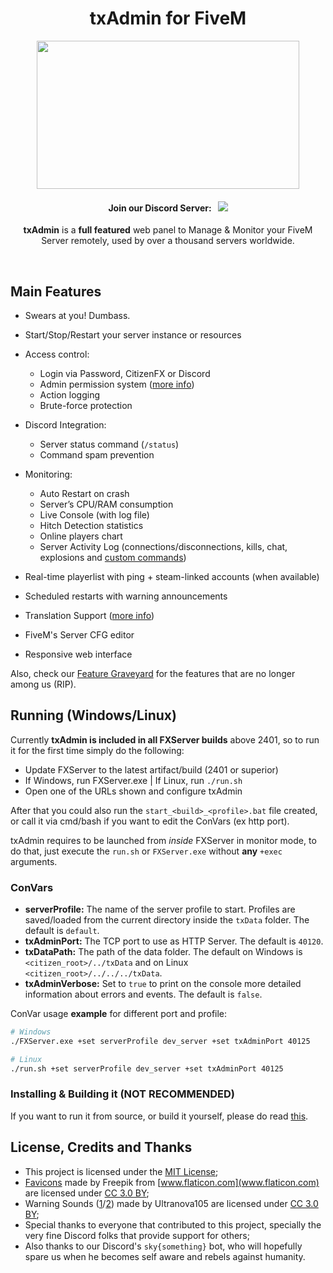 <p align="center">
	<h1 align="center">
		txAdmin for FiveM
	</h1>
	<p align="center">
		<img width="420" height="237" src="docs/banner.png">
	</p>
	<h4 align="center">
		Join our Discord Server: &nbsp; <a href="https://discord.gg/f3TsfvD"><img src="https://discordapp.com/api/guilds/577993482761928734/widget.png?style=shield"></img></a>
	</h4>
	<p align="center">
		<b>txAdmin</b> is a <b>full featured</b> web panel to Manage & Monitor your FiveM Server remotely, used by over a thousand servers worldwide.
	</p>
</p>

<br/>


## Main Features

- Swears at you! Dumbass.

- Start/Stop/Restart your server instance or resources
- Access control:
	- Login via Password, CitizenFX or Discord
	- Admin permission system ([more info](docs/permissions.md))
	- Action logging
	- Brute-force protection
- Discord Integration:
	- Server status command (`/status`)
	- Command spam prevention
- Monitoring:
	- Auto Restart on crash
	- Server’s CPU/RAM consumption
	- Live Console (with log file)
	- Hitch Detection statistics
	- Online players chart
	- Server Activity Log (connections/disconnections, kills, chat, explosions and [custom commands](docs/extra_logging.md))
- Real-time playerlist with ping + steam-linked accounts (when available)
- Scheduled restarts with warning announcements
- Translation Support ([more info](docs/translation.md))
- FiveM's Server CFG editor
- Responsive web interface

Also, check our [Feature Graveyard](docs/feature_graveyard.md) for the features that are no longer among us (RIP).

## Running (Windows/Linux)
Currently **txAdmin is included in all FXServer builds** above 2401, so to run it for the first time simply do the following:
- Update FXServer to the latest artifact/build (2401 or superior)
- If Windows, run FXServer.exe | If Linux, run `./run.sh`
- Open one of the URLs shown and configure txAdmin

After that you could also run the `start_<build>_<profile>.bat` file created, or call it via cmd/bash if you want to edit the ConVars (ex http port).  
  
txAdmin requires to be launched from *inside* FXServer in monitor mode, to do that, just execute the `run.sh` or `FXServer.exe` without **any** `+exec` arguments.  
  
### ConVars
- **serverProfile:** The name of the server profile to start. Profiles are saved/loaded from the current directory inside the `txData` folder. The default is `default`.
- **txAdminPort:** The TCP port to use as HTTP Server. The default is `40120`.
- **txDataPath:** The path of the data folder. The default on Windows is `<citizen_root>/../txData` and on Linux `<citizen_root>/../../../txData`.
- **txAdminVerbose:** Set to `true` to print on the console more detailed information about errors and events. The default is `false`.
  
ConVar usage **example** for different port and profile:  
```bash
# Windows
./FXServer.exe +set serverProfile dev_server +set txAdminPort 40125

# Linux
./run.sh +set serverProfile dev_server +set txAdminPort 40125
```

### Installing & Building it (NOT RECOMMENDED)
If you want to run it from source, or build it yourself, please do read [this](docs/building.md).


## License, Credits and Thanks
- This project is licensed under the [MIT License](https://github.com/tabarra/txAdmin/blob/master/LICENSE);
- [Favicons](https://www.flaticon.com/free-icon/support_1545728?term=gear%20wrench&page=2&position=11) made by Freepik from [www.flaticon.com](www.flaticon.com) are licensed under [CC 3.0 BY](http://creativecommons.org/licenses/by/3.0/);
- Warning Sounds ([1](https://freesound.org/people/Ultranova105/sounds/136756/)/[2](https://freesound.org/people/Ultranova105/sounds/136754/)) made by Ultranova105 are licensed under [CC 3.0 BY](http://creativecommons.org/licenses/by/3.0/);
- Special thanks to everyone that contributed to this project, specially the very fine Discord folks that provide support for others;
- Also thanks to our Discord's `sky{something}` bot, who will hopefully spare us when he becomes self aware and rebels against humanity. 
